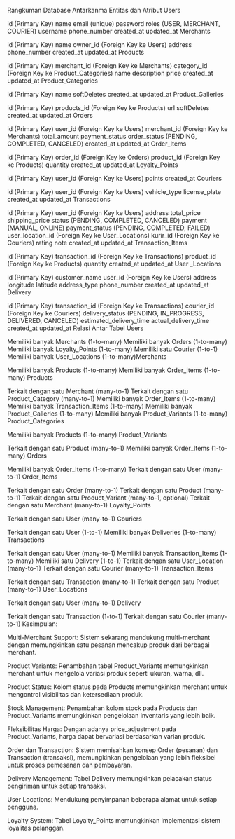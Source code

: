 Rangkuman Database Antarkanma
Entitas dan Atribut
Users

id (Primary Key)
name
email (unique)
password
roles (USER, MERCHANT, COURIER)
username
phone_number
created_at
updated_at
Merchants

id (Primary Key)
name
owner_id (Foreign Key ke Users)
address
phone_number
created_at
updated_at
Products

id (Primary Key)
merchant_id (Foreign Key ke Merchants)
category_id (Foreign Key ke Product_Categories)
name
description
price
created_at
updated_at
Product_Categories

id (Primary Key)
name
softDeletes
created_at
updated_at
Product_Galleries

id (Primary Key)
products_id (Foreign Key ke Products)
url
softDeletes
created_at
updated_at
Orders

id (Primary Key)
user_id (Foreign Key ke Users)
merchant_id (Foreign Key ke Merchants)
total_amount
payment_status
order_status (PENDING, COMPLETED, CANCELED)
created_at
updated_at
Order_Items

id (Primary Key)
order_id (Foreign Key ke Orders)
product_id (Foreign Key ke Products)
quantity
created_at
updated_at
Loyalty_Points

id (Primary Key)
user_id (Foreign Key ke Users)
points
created_at
Couriers

id (Primary Key)
user_id (Foreign Key ke Users)
vehicle_type
license_plate
created_at
updated_at
Transactions

id (Primary Key)
user_id (Foreign Key ke Users)
address
total_price
shipping_price
status (PENDING, COMPLETED, CANCELED)
payment (MANUAL, ONLINE)
payment_status (PENDING, COMPLETED, FAILED)
user_location_id (Foreign Key ke User_Locations)
kurir_id (Foreign Key ke Couriers)
rating
note
created_at
updated_at
Transaction_Items

id (Primary Key)
transaction_id (Foreign Key ke Transactions)
product_id (Foreign Key ke Products)
quantity
created_at
updated_at
User _Locations

id (Primary Key)
customer_name
user_id (Foreign Key ke Users)
address
longitude
latitude
address_type
phone_number
created_at
updated_at
Delivery

id (Primary Key)
transaction_id (Foreign Key ke Transactions)
courier_id (Foreign Key ke Couriers)
delivery_status (PENDING, IN_PROGRESS, DELIVERED, CANCELED)
estimated_delivery_time
actual_delivery_time
created_at
updated_at
Relasi Antar Tabel
Users

Memiliki banyak Merchants (1-to-many)
Memiliki banyak Orders (1-to-many)
Memiliki banyak Loyalty_Points (1-to-many)
Memiliki satu Courier (1-to-1)
Memiliki banyak User_Locations (1-to-many)Merchants

Memiliki banyak Products (1-to-many)
Memiliki banyak Order_Items (1-to-many)
Products

Terkait dengan satu Merchant (many-to-1)
Terkait dengan satu Product_Category (many-to-1)
Memiliki banyak Order_Items (1-to-many)
Memiliki banyak Transaction_Items (1-to-many)
Memiliki banyak Product_Galleries (1-to-many)
Memiliki banyak Product_Variants (1-to-many)
Product_Categories

Memiliki banyak Products (1-to-many)
Product_Variants

Terkait dengan satu Product (many-to-1)
Memiliki banyak Order_Items (1-to-many)
Orders

Memiliki banyak Order_Items (1-to-many)
Terkait dengan satu User (many-to-1)
Order_Items

Terkait dengan satu Order (many-to-1)
Terkait dengan satu Product (many-to-1)
Terkait dengan satu Product_Variant (many-to-1, optional)
Terkait dengan satu Merchant (many-to-1)
Loyalty_Points

Terkait dengan satu User (many-to-1)
Couriers

Terkait dengan satu User (1-to-1)
Memiliki banyak Deliveries (1-to-many)
Transactions

Terkait dengan satu User (many-to-1)
Memiliki banyak Transaction_Items (1-to-many)
Memiliki satu Delivery (1-to-1)
Terkait dengan satu User_Location (many-to-1)
Terkait dengan satu Courier (many-to-1)
Transaction_Items

Terkait dengan satu Transaction (many-to-1)
Terkait dengan satu Product (many-to-1)
User_Locations

Terkait dengan satu User (many-to-1)
Delivery

Terkait dengan satu Transaction (1-to-1)
Terkait dengan satu Courier (many-to-1)
Kesimpulan:

Multi-Merchant Support: Sistem sekarang mendukung multi-merchant dengan memungkinkan satu pesanan mencakup produk dari berbagai merchant.

Product Variants: Penambahan tabel Product_Variants memungkinkan merchant untuk mengelola variasi produk seperti ukuran, warna, dll.

Product Status: Kolom status pada Products memungkinkan merchant untuk mengontrol visibilitas dan ketersediaan produk.

Stock Management: Penambahan kolom stock pada Products dan Product_Variants memungkinkan pengelolaan inventaris yang lebih baik.

Fleksibilitas Harga: Dengan adanya price_adjustment pada Product_Variants, harga dapat bervariasi berdasarkan varian produk.

Order dan Transaction: Sistem memisahkan konsep Order (pesanan) dan Transaction (transaksi), memungkinkan pengelolaan yang lebih fleksibel untuk proses pemesanan dan pembayaran.

Delivery Management: Tabel Delivery memungkinkan pelacakan status pengiriman untuk setiap transaksi.

User Locations: Mendukung penyimpanan beberapa alamat untuk setiap pengguna.

Loyalty System: Tabel Loyalty_Points memungkinkan implementasi sistem loyalitas pelanggan.

